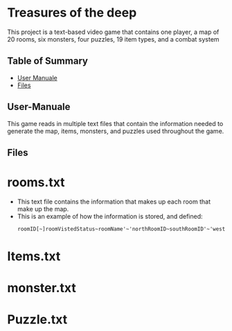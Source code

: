 # Treasures of the deep
This project is a text-based video game that contains one player, a map of 20 rooms, six monsters, four puzzles, 19 item types, and a combat system

## Table of Summary
- [User Manuale](#user-manuale)
- [Files](#files)

## User-Manuale
This game reads in multiple text files that contain the information needed to generate the map, items, monsters, and puzzles used throughout the game.

## Files

# rooms.txt
 - This text file contains the information that makes up each room that make up the map.
 - This is an example of how the information is stored, and defined:
   ```
   roomID[~]roomVistedStatus~roomName'~'northRoomID~southRoomID'~'westRoomID~eastRoomID'~'roomInventory~puzzlesInRoom'~'monstersInRoom'~'statusOfSouthRoomBeingLocked
   ```
# Items.txt
# monster.txt
# Puzzle.txt


